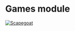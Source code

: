 # Games module

[![Scapegoat](https://img.shields.io/badge/scapegoat-inspections-blue.svg)](https://tyoras.gitlab.io/cards/scapegoat/games)